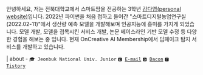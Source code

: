 안녕하세요, 저는 전북대학교에서 스마트팜을 전공하는 3학년 <a href="https://riverallzero.github.io/" target="_blank">강다영(personal website)</a>입니다. 2022년 파이썬을 처음 접하고 들어간 "스마트디지털농업연구실(2022.02-11)"에서 생산량 예측 모델을 개발해보며 인공지능에 흥미를 가지게 되었습니다. 모델 개발, 모델을 접목시킨 서비스 개발, 논문 베이스라인 기반 모델 수정 등 다양한 경험을 해보는 중 입니다. 현재 OnCreative AI Membership에서 딥페이크 탐지 서비스를 개발하고 있습니다.


| about - <code>🎓 Jeonbuk National Univ. Junior</code> <code>🅴 [E-mail](kallzero1008@jbnu.ac.kr)</code> <code>🅳 [Dacon](https://dacon.io/myprofile/452547/home)</code> <code>🆃 [Tistory](https://riverallzero.tistory.com/)</code>
